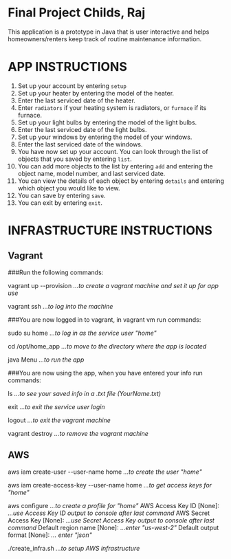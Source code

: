 Final Project Childs, Raj
=========================

This application is a prototype in Java that is user interactive and helps homeowners/renters keep track of routine maintenance information.

APP INSTRUCTIONS
================

1. Set up your account by entering `setup`
2. Set up your heater by entering the model of the heater.
3. Enter the last serviced date of the heater.
4. Enter `radiators` if your heating system is radiators, or `furnace` if its furnace.
5. Set up your light bulbs by entering the model of the light bulbs.
6. Enter the last serviced date of the light bulbs.
7. Set up your windows by entering the model of your windows.
8. Enter the last serviced date of the windows.
9. You have now set up your account. You can look through the list of objects that you saved by entering `list`.
10. You can add more objects to the list by entering `add` and entering the object name, model number, and last serviced date.
11. You can view the details of each object by entering `details` and entering which object you would like to view.
12. You can save by entering `save`.
13. You can exit by entering `exit`.

INFRASTRUCTURE INSTRUCTIONS
===========================

## Vagrant

###Run the following commands:

vagrant up --provision    *...to create a vagrant machine and set it up for app use*

vagrant ssh    *...to log into the machine*

###You are now logged in to vagrant, in vagrant vm run commands:

sudo su home    *...to log in as the service user "home"*

cd /opt/home_app    *...to move to the directory where the app is located*

java Menu    *...to run the app*

###You are now using the app, when you have entered your info run commands:

ls    *...to see your saved info in a .txt file (YourName.txt)*

exit    *...to exit the service user login*

logout    *...to exit the vagrant machine*

vagrant destroy    *...to remove the vagrant machine*

## AWS

aws iam create-user --user-name home *...to create the user "home"*

aws iam create-access-key --user-name home *...to get access keys for "home"*

aws configure *...to create a profile for "home"*
AWS Access Key ID [None]: *...use Access Key ID output to console after last command*
AWS Secret Access Key [None]: *...use Secret Access Key output to console after last command*
Default region name [None]: *...enter "us-west-2"*
Default output format [None]: *... enter "json"*

./create_infra.sh *...to setup AWS infrastructure*
